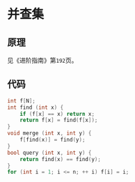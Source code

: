 # 并查集

## 原理

见《进阶指南》第`192`页。

## 代码

```cpp
int f[N];
int find (int x) {
    if (f[x] == x) return x;
    return f[x] = find(f[x]);
}
void merge (int x, int y) {
    f[find(x)] = find(y);
}
bool query (int x, int y) {
    return find(x) == find(y);
}
for (int i = 1; i <= n; ++ i) f[i] = i;
```
